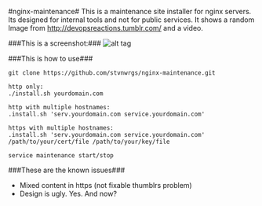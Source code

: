 #nginx-maintenance#
This is a maintenance site installer for nginx servers. Its designed for internal tools and not for public services. It shows a random Image from http://devopsreactions.tumblr.com/ and a video.

###This is a screenshot:###
![alt tag](https://raw.github.com/stvnwrgs/nginx-maintenance/master//screenshot.png)

###This is how to use###
```
git clone https://github.com/stvnwrgs/nginx-maintenance.git

http only:
./install.sh yourdomain.com

http with multiple hostnames:
.install.sh 'serv.yourdomain.com service.yourdomain.com'

https with multiple hostnames:
.install.sh 'serv.yourdomain.com service.yourdomain.com' /path/to/your/cert/file /path/to/your/key/file

service maintenance start/stop
```

###These are the known issues###
* Mixed content in https (not fixable thumblrs problem)
* Design is ugly. Yes. And now?
